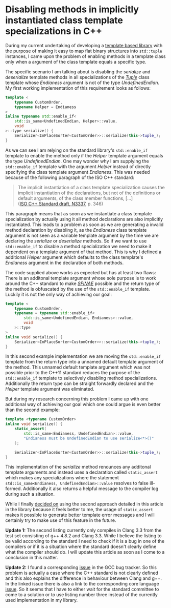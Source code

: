 # Disabling methods in implicitly instantiated class template specializations in C++

During my current undertaking of developing a [template based library](https://github.com/KnairdA/BinaryMapping) with the purpose of making it easy to map flat binary structures into `std::tuple` instances, I came upon the problem of enabling methods in a template class only when a argument of the class template equals a specific type.

The specific scenario I am talking about is disabling the _serialize_ and _deserialize_ template methods in all specializations of the
_[Tuple](https://github.com/KnairdA/BinaryMapping/blob/master/src/tuple/tuple.h)_ class template whose _Endianess_ argument is not of the type _UndefinedEndian_. My first working implementation of this requirement looks as follows:

```cpp
template <
	typename CustomOrder,
	typename Helper = Endianess
>
inline typename std::enable_if<
	std::is_same<UndefinedEndian, Helper>::value,
	void
>::type serialize() {
	Serializer<InPlaceSorter<CustomOrder>>::serialize(this->tuple_);
}
```

As we can see I am relying on the standard library's `std::enable_if` template to enable the method only if the _Helper_ template argument equals the type _UndefinedEndian_. One may wonder why I am supplying the `std::enable_if` template with the argument _Helper_ instead of directly specifying the class template argument _Endianess_. This was needed because of the following paragraph of the ISO C++ standard:

> The implicit instantiation of a class template specialization causes the implicit instantiation of the declarations, but not of the definitions or default arguments, of the class member functions, [...]  
> ([ISO C++ Standard draft, N3337](http://www.open-std.org/jtc1/sc22/wg21/), p. 346)

This paragraph means that as soon as we instantiate a class template specialization by actually using it all method declarations are also implicitly instantiated. This leads to a problem as soon as we are generating a invalid method declaration by disabling it, as the _Endianess_ class template argument is not seen as a variable template argument by the time we are declaring the _serialize_ or _deserialize_ methods. So if we want to use `std::enable_if` to disable a method specialization we need to make it dependent on a template argument of that method. This is why 
I defined a additional _Helper_ argument which defaults to the class template's _Endianess_ argument in the declaration of both methods.

The code supplied above works as expected but has at least two flaws: There is an additonal template argument whose sole purpose is to work around the C++ standard to make _[SFINAE](https://en.wikipedia.org/wiki/Substitution_failure_is_not_an_error)_ possible and the return type of the method is obfuscated by the use of the `std::enable_if` template.
Luckily it is not the only way of achieving our goal:

```cpp
template <
	typename CustomOrder,
	typename = typename std::enable_if<
		std::is_same<UndefinedEndian, Endianess>::value,
		void
	>::type
>
inline void serialize() {
	Serializer<InPlaceSorter<CustomOrder>>::serialize(this->tuple_);
}
```

In this second example implementation we are moving the `std::enable_if` template from the return type into a unnamed default template argument of the method. This unnamed default
template argument which was not possible prior to the C++11 standard reduces the purpose of the `std::enable_if` template to selectively disabling method specializations. Additionally
the return type can be straight forwardly declared and the _Helper_ template argument was eliminated.

But during my research concerning this problem I came up with one additional way of achieving our goal which one could argue is even better than the second example:

```cpp
template <typename CustomOrder>
inline void serialize() {
	static_assert(
		std::is_same<Endianess, UndefinedEndian>::value,
		"Endianess must be UndefinedEndian to use serialize<*>()"
	);

	Serializer<InPlaceSorter<CustomOrder>>::serialize(this->tuple_);
}
```

This implementation of the _serialize_ method renounces any additonal template arguments and instead uses a declaration called `static_assert` which makes any specializations where
the statement `std::is_same<Endianess, UndefinedEndian>::value` resolves to false ill-formed. Additionally it also returns a helpful message to the compiler log during such a situation.

While I finally [decided on](https://github.com/KnairdA/BinaryMapping/commit/ed85e10cf43767576141d94f2b86f3cc1eda9dfb) using the second approach detailed in this article in the library
because it feels better to me, the usage of `static_assert` makes it possible to generate better template error messages and I will certainly try to make use of this feature in the future.

__Update 1:__ The second listing currently only compiles in Clang 3.3 from the test set consisting of g++ 4.8.2 and Clang 3.3. While I believe the listing to be valid according to the standard I need to check if it is a bug in one of the compilers or if it is a situation where the standard doesn't clearly define what the compiler should do. I will update this article as soon as I come to a conclusion in this matter.

__Update 2:__ I found a corresponding [issue](http://gcc.gnu.org/bugzilla/show_bug.cgi?id=57314) in the GCC bug tracker. So this problem is actually a case where the C++ standard is not clearly defined and this also explains the difference in behaviour between Clang and g++. In the linked issue there is also a link to the corresponding core language [issue](http://www.open-std.org/jtc1/sc22/wg21/docs/cwg_active.html#1635). So it seems that I have to either wait for the standard committee to come to a solution or to use listing number three instead of the currently used implementation in my library. 
